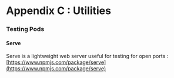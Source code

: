 # Appendix C : Utilities

### Testing Pods

#### Serve

Serve is a lightweight web server useful for testing for open ports : [https://www.npmjs.com/package/serve](https://www.npmjs.com/package/serve)

